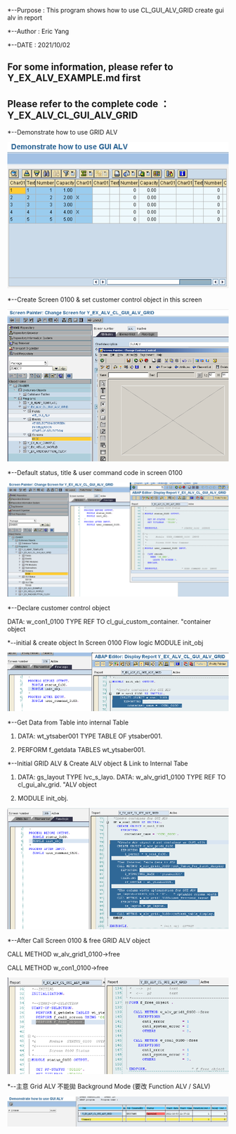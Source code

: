 *--Purpose : This program shows how to use CL_GUI_ALV_GRID create gui alv in report

*--Author  : Eric Yang

*--DATE    : 2021/10/02

## For some information, please refer to Y_EX_ALV_EXAMPLE.md first 
## Please refer to the complete code ： Y_EX_ALV_CL_GUI_ALV_GRID

*--Demonstrate how to use GRID ALV

![This is a alt text.](/images/Y_EX_ALV_CL_GUI_ALV_GRID_000.png "GRID ALV DEMO")

*--Create Screen 0100 & set customer control object in this screen

![This is a alt text.](/images/Y_EX_ALV_CL_GUI_ALV_GRID_001.png "GRID ALV DEMO")

*--Default status, title & user command code in screen 0100

![This is a alt text.](/images/Y_EX_ALV_CL_GUI_ALV_GRID_002.png "GRID ALV DEMO")

*--Declare customer control object

DATA: w_con1_0100 TYPE REF TO cl_gui_custom_container.  "container object

*--initial & create object In Screen 0100 Flow logic MODULE init_obj

![This is a alt text.](/images/Y_EX_ALV_CL_GUI_ALV_GRID_003.png "GRID ALV DEMO")

*--Get Data from Table into internal Table

1. DATA: wt_ytsaber001 TYPE TABLE OF ytsaber001.

2. PERFORM f_getdata TABLES wt_ytsaber001.

*--Initial GRID ALV & Create ALV object & Link to Internal Tabe

1. DATA: gs_layout TYPE lvc_s_layo.
   DATA: w_alv_grid1_0100 TYPE REF TO cl_gui_alv_grid.     "ALV object
   
2. MODULE init_obj.

![This is a alt text.](/images/Y_EX_ALV_CL_GUI_ALV_GRID_004.png "GRID ALV DEMO")

*--After Call Screen 0100 & free GRID ALV object

  CALL METHOD w_alv_grid1_0100->free

  CALL METHOD w_con1_0100->free
  
![This is a alt text.](/images/Y_EX_ALV_CL_GUI_ALV_GRID_005.png "GRID ALV DEMO")

*--主意 Grid ALV 不能拋 Background Mode (要改 Function ALV / SALV)

![This is a alt text.](/images/Y_EX_ALV_CL_GUI_ALV_GRID_006.png "GRID ALV DEMO")
